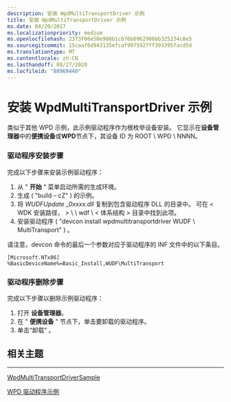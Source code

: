 ```yaml
---
description: 安装 WpdMultiTransportDriver 示例
title: 安装 WpdMultiTransportDriver 示例
ms.date: 04/20/2017
ms.localizationpriority: medium
ms.openlocfilehash: 2373f06e50e908b1cb76b6962906bb325234c8e5
ms.sourcegitcommit: 15caaf6d943135efcaf9975927ff3933957acd5d
ms.translationtype: MT
ms.contentlocale: zh-CN
ms.lasthandoff: 08/27/2020
ms.locfileid: "88969440"
---
```

# <a name="installing-the-wpdmultitransportdriver-sample"></a>安装 WpdMultiTransportDriver 示例


类似于其他 WPD 示例，此示例驱动程序作为根枚举设备安装。 它显示在**设备管理器**中的**便携设备**或**WPD**节点下，其设备 ID 为 ROOT \\ WPD \\ NNNN。

### <a name="span-iddriver_installation_stepsspanspan-iddriver_installation_stepsspanspan-iddriver_installation_stepsspandriver-installation-steps"></a><span id="Driver_Installation_Steps"></span><span id="driver_installation_steps"></span><span id="DRIVER_INSTALLATION_STEPS"></span>驱动程序安装步骤

完成以下步骤来安装示例驱动程序：

1.  从 " **开始** " 菜单启动所需的生成环境。
2.  生成 ( "build – cZ" ) 的示例。
3.  将 *WUDFUpdate \_0xxxx.dll* 复制到包含驱动程序 DLL 的目录中。 可在 &lt; WDK 安装路径， &gt; \\ \\ wdf \\ &lt; 体系结构 &gt; 目录中找到此项。
4.  安装驱动程序 ( "devcon install wpdmultitransportdriver WUDF \\ MultiTransport" ) 。

请注意，devcon 命令的最后一个参数对应于驱动程序的 INF 文件中的以下条目。

```ManagedCPlusPlus
[Microsoft.NTx86]
%BasicDeviceName%=Basic_Install,WUDF\MultiTransport
```

### <a name="span-iddriver_removal_stepsspanspan-iddriver_removal_stepsspanspan-iddriver_removal_stepsspandriver-removal-steps"></a><span id="Driver_Removal_Steps"></span><span id="driver_removal_steps"></span><span id="DRIVER_REMOVAL_STEPS"></span>驱动程序删除步骤

完成以下步骤以删除示例驱动程序：

1.  打开 **设备管理器**。
2.  在 " **便携设备** " 节点下，单击要卸载的驱动程序。
3.  单击“卸载”  。

## <a name="span-idrelated_topicsspanrelated-topics"></a><span id="related_topics"></span>相关主题


****
[WpdMultiTransportDriverSample](the-wpdmultitransportdriver-sample.md)

[WPD 驱动程序示例](the-wpd-driver-samples.md)

 

 





